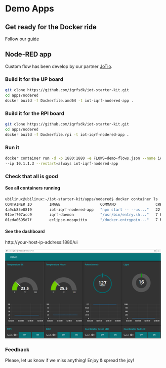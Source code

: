 # Demo Apps

## Get ready for the Docker ride

Follow our [guide](https://github.com/iqrfsdk/iqrf-daemon/blob/master/docker/README.md)

## Node-RED app

Custom flow has been develop by our partner [JoTio](http://jotio.cz/).

### Build it for the UP board

```Bash
git clone https://github.com/iqrfsdk/iot-starter-kit.git
cd apps/nodered
docker build -f Dockerfile.amd64 -t iot-iqrf-nodered-app .
```

### Build it for the RPI board

```Bash
git clone https://github.com/iqrfsdk/iot-starter-kit.git
cd apps/nodered
docker build -f Dockerfile.rpi -t iot-iqrf-nodered-app .
```

### Run it

```Bash
docker container run -d -p 1880:1880 -e FLOWS=demo-flows.json --name iot-iqrf-nodered-app --net bridge01 \ 
--ip 10.1.1.3 --restart=always iot-iqrf-nodered-app
```

### Check that all is good

#### See all containers running

```Bash
ubilinux@ubilinux:~/iot-starter-kit/apps/nodered$ docker container ls
CONTAINER ID        IMAGE                  COMMAND                  CREATED             STATUS              PORTS                                            NAMES
4a9cb85e0819        iot-iqrf-nodered-app   "npm start -- --us..."   22 minutes ago      Up 22 minutes       0.0.0.0:1880->1880/tcp                           iot-iqrf-nodered-app
91bef707acc9        iqrf-daemon            "/usr/bin/entry.sh..."   7 hours ago         Up 7 hours                                                           iqrf1daemon
01eda0695d7f        eclipse-mosquitto      "/docker-entrypoin..."   7 hours ago         Up 7 hours          0.0.0.0:1883->1883/tcp, 0.0.0.0:9001->9001/tcp   mqtt1broker
```

#### See the dashboard

http://your-host-ip-address:1880/ui

![IQRF Dashboard](https://github.com/iqrfsdk/iot-starter-kit/blob/master/apps/nodered/ui/ui.png "IQRF Dashboard")

### Feedback

Please, let us know if we miss anything!
Enjoy & spread the joy!
